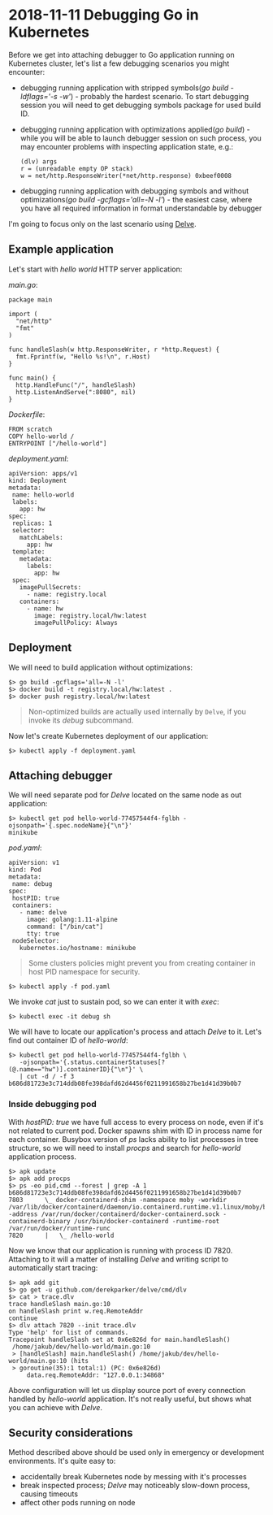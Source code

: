 # 2018-11-11 Debugging Go in Kubernetes

Before we get into attaching debugger to Go application running on Kubernetes
cluster, let's list a few debugging scenarios you might encounter:

- debugging running application with stripped symbols(*go
  build -ldflags='-s -w'*) - probably the hardest scenario. To start debugging
  session you will need to get debugging symbols package for used build ID.
- debugging running application with optimizations applied(*go build*) - while you will
  be able to launch debugger session on such process, you may encounter problems
  with inspecting application state, e.g.:

  ```
  (dlv) args
  r = (unreadable empty OP stack)
  w = net/http.ResponseWriter(*net/http.response) 0xbeef0008
  ```

- debugging running application with debugging symbols and without optimizations(*go
  build -gcflags='all=-N -l'*) - the easiest case, where you have all required
  information in format understandable by debugger

I'm going to focus only on the last scenario using
[Delve](https://github.com/derekparker/delve).

## Example application

Let's start with *hello world* HTTP server application:

*main.go*:

```
package main

import (
  "net/http"
  "fmt"
)

func handleSlash(w http.ResponseWriter, r *http.Request) {
  fmt.Fprintf(w, "Hello %s!\n", r.Host)
}

func main() {
  http.HandleFunc("/", handleSlash)
  http.ListenAndServe(":8080", nil)
}
```


*Dockerfile*:

```
FROM scratch
COPY hello-world /
ENTRYPOINT ["/hello-world"]
```

*deployment.yaml*:

```
apiVersion: apps/v1
kind: Deployment
metadata:
 name: hello-world
 labels:
   app: hw
spec:
 replicas: 1
 selector:
   matchLabels:
     app: hw
 template:
   metadata:
     labels:
       app: hw
 spec:
   imagePullSecrets:
     - name: registry.local
   containers:
     - name: hw
       image: registry.local/hw:latest
       imagePullPolicy: Always
```


## Deployment

We will need to build application without optimizations:

```
$> go build -gcflags='all=-N -l'
$> docker build -t registry.local/hw:latest .
$> docker push registry.local/hw:latest
```

> Non-optimized builds are actually used internally by `Delve`, if you invoke its
  *debug* subcommand.

Now let's create Kubernetes deployment of our application:

```
$> kubectl apply -f deployment.yaml
```

## Attaching debugger

We will need separate pod for *Delve* located on the same node as out
application:

```
$> kubectl get pod hello-world-77457544f4-fglbh -ojsonpath='{.spec.nodeName}{"\n"}'
minikube
```

*pod.yaml*:

```
apiVersion: v1
kind: Pod
metadata:
 name: debug
spec:
 hostPID: true
 containers:
   - name: delve
     image: golang:1.11-alpine
     command: ["/bin/cat"]
     tty: true
 nodeSelector:
   kubernetes.io/hostname: minikube
```

> Some clusters policies might prevent you from creating container in
  host PID namespace for security.

```
$> kubectl apply -f pod.yaml
```

We invoke *cat* just to sustain pod, so we can enter it with *exec*:

```
$> kubectl exec -it debug sh
```

We will have to locate our application's process and attach *Delve* to it. Let's
find out container ID of *hello-world*:

```
$> kubectl get pod hello-world-77457544f4-fglbh \
   -ojsonpath='{.status.containerStatuses[?(@.name=="hw")].containerID}{"\n"}' \
   | cut -d / -f 3
b686d81723e3c714ddb08fe398dafd62d4456f0211991658b27be1d41d39b0b7
```


### Inside debugging pod

With *hostPID: true* we have full access to every process on node, even if it's
not related to current pod. Docker spawns shim with ID in process name for each
container. Busybox version of *ps* lacks ability to list processes in tree
structure, so we will need to install *procps* and search for *hello-world*
application process.

```
$> apk update
$> apk add procps
$> ps -eo pid,cmd --forest | grep -A 1 b686d81723e3c714ddb08fe398dafd62d4456f0211991658b27be1d41d39b0b7
7803      \_ docker-containerd-shim -namespace moby -workdir /var/lib/docker/containerd/daemon/io.containerd.runtime.v1.linux/moby/b686d81723e3c714ddb08fe398dafd62d4456f0211991658b27be1d41d39b0b7 -address /var/run/docker/containerd/docker-containerd.sock -containerd-binary /usr/bin/docker-containerd -runtime-root /var/run/docker/runtime-runc
7820      |   \_ /hello-world
```

Now we know that our application is running with process ID 7820.
Attaching to it will a matter of installing *Delve* and writing script to
automatically start tracing:

```
$> apk add git
$> go get -u github.com/derekparker/delve/cmd/dlv
$> cat > trace.dlv
trace handleSlash main.go:10
on handleSlash print w.req.RemoteAddr
continue
$> dlv attach 7820 --init trace.dlv
Type 'help' for list of commands.
Tracepoint handleSlash set at 0x6e826d for main.handleSlash()
 /home/jakub/dev/hello-world/main.go:10
 > [handleSlash] main.handleSlash() /home/jakub/dev/hello-world/main.go:10 (hits
 > goroutine(35):1 total:1) (PC: 0x6e826d)
     data.req.RemoteAddr: "127.0.0.1:34868"
```

Above configuration will let us display source port of every connection handled
by *hello-world* application. It's not really useful, but shows what you can
achieve with *Delve*.

## Security considerations

Method described above should be used only in emergency or development
environments. It's quite easy to:

- accidentally break Kubernetes node by messing with it's processes
- break inspected process; *Delve* may noticeably slow-down process, causing
  timeouts
- affect other pods running on node
